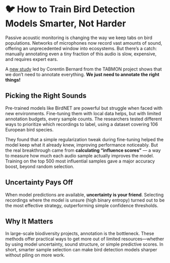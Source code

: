 # 🐦 How to Train Bird Detection Models Smarter, Not Harder

Passive acoustic monitoring is changing the way we keep tabs on bird populations. Networks of microphones now record vast amounts of sound, offering an unprecedented window into ecosystems. But there’s a catch: manually annotating even a tiny fraction of this audio is slow, expensive, and requires expert ears.

A [new study](https://www.biorxiv.org/content/10.1101/2025.10.02.679964v1.full.pdf) led by Corentin Bernard from the TABMON project shows that we don’t need to annotate everything. **We just need to annotate the right things!**

## Picking the Right Sounds

Pre-trained models like BirdNET are powerful but struggle when faced with new environments. Fine-tuning them with local data helps, but with limited annotation budgets, every sample counts. The researchers tested different ways to prioritize which recordings to label, using a dataset covering 106 European bird species.

They found that a simple regularization tweak during fine-tuning helped the model keep what it already knew, improving performance noticeably. But the real breakthrough came from **calculating “influence scores”** — a way to measure how much each audio sample actually improves the model. Training on the top 500 most influential samples gave a major accuracy boost, beyond random selection.

## Uncertainty Pays Off

When model predictions are available, **uncertainty is your friend**. Selecting recordings where the model is unsure (high binary entropy) turned out to be the most effective strategy, outperforming simple confidence thresholds.

## Why It Matters

In large-scale biodiversity projects, annotation is the bottleneck. These methods offer practical ways to get more out of limited resources—whether by using model uncertainty, sound structure, or simple predictive scores. In short, smarter sample selection can make bird detection models sharper without piling on more work.